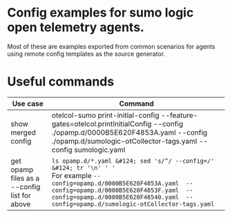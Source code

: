 # Config examples for sumo logic open telemetry agents.
Most of these are examples exported from common scenarios for agents using remote config templates as the source generator.

# Useful commands
| Use case  | Command  |
|---|---|
|  show merged config |  otelcol-sumo print-initial-config --feature-gates=otelcol.printInitialConfig --config ./opamp.d/0000B5E620F4853A.yaml --config ./opamp.d/sumologic-otCollector-tags.yaml --config sumologic.yaml  |
|  get opamp files as a --config list for above |  ```ls opamp.d/*.yaml &#124; sed 's/^/ --config=/' &#124; tr '\n' ' '``` <br>For example ```--config=opamp.d/0000B5E620F4853A.yaml  --config=opamp.d/0000B5E620F4853F.yaml  --config=opamp.d/0000B5E620F48540.yaml  --config=opamp.d/sumologic-otCollector-tags.yaml```|

